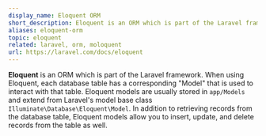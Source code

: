 ```yaml
---
display_name: Eloquent ORM
short_description: Eloquent is an ORM which is part of the Laravel framework.
aliases: eloquent-orm
topic: eloquent
related: laravel, orm, moloquent
url: https://laravel.com/docs/eloquent
---
```

**Eloquent** is an ORM which is part of the Laravel framework. When using Eloquent, each database table has a corresponding "Model" that is used to interact with that table. Eloquent models are usually stored in `app/Models` and extend from Laravel's model base class `Illuminate\Database\Eloquent\Model`. In addition to retrieving records from the database table, Eloquent models allow you to insert, update, and delete records from the table as well.
